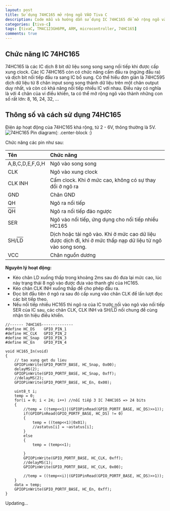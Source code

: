 ```yaml
---
layout: post
title: Sử dụng 74HC165 mở rộng ngõ VÀO Tiva C
description: Code mẫu và hướng dẫn sử dụng IC 74HC165 để mở rộng ngõ vào cho Tiva C TM4C123GH6PM.
categories: [tiva-c]
tags: [tivaC, TM4C123GH6PM, ARM, microcontroller, 74HC165]
comments: true
---
```


<h2>Chức năng IC 74HC165</h2>

74HC165 là các IC dịch 8 bit dữ liệu song song sang nối tiếp khi được cấp xung clock.
Các IC 74HC165 còn có chức năng cấm đầu ra (ngừng đầu ra) và dịch bit nối tiếp đầu ra sang IC bổ sung.
Có thể hiểu đơn giản là 74HC595 dịch dữ liệu từ 8 chân input song song thành dữ liệu trên một chân output duy nhất, và còn có khả năng nối tiếp nhiều IC với nhau.
Điều này có nghĩa là với 4 chân của vi điều khiển, ta có thể mở rộng ngõ vào thành những con số rất lớn: 8, 16, 24, 32, ...

<h2>Thông số và cách sử dụng 74HC165</h2>

Điện áp hoạt động của 74HC165 khá rộng, từ 2 - 6V, thông thường là 5V.
![74HC165 Pin diagram](https://quynhtam351.github.io/img/74HC/74HC165-pin-diagram.jpg){: .center-block :}

Chức năng các pin như sau:

| Tên | Chức năng |
| :------ |:--- |
|A,B,C,D,E,F,G,H|Ngõ vào song song|
|CLK|Ngõ vào xung clock|
|CLK INH|Cấm clock. Khi ở mức cao, không có sự thay đổi ở ngõ ra|
|GND|Chân GND|
|QH|Ngõ ra nối tiếp|
|<span style="text-decoration: overline">QH</span>|Ngõ ra nối tiếp đảo ngược|
|SER|Ngõ vào nối tiếp, ứng dụng cho nối tiếp nhiều HC165|
|SH/<span style="text-decoration: overline">LD</span>|Dịch hoặc tải ngõ vào. Khi ở mức cao dữ liệu được dịch đi, khi ở mức thấp nạp dữ liệu từ ngõ vào song song.|
|VCC|Chân nguồn dương|

**Nguyên lý hoạt động:**
- Kéo chân LD xuống thấp trong khoảng 2ms sau đó đưa lại mức cao, lúc này trạng thái 8 ngõ vào được đưa vào thanh ghi của HC165.
- Kéo chân CLK INH xuống thấp để cho phép đầu ra.
- Đọc bit đầu tiên ở ngõ ra sau đó cấp xung vào chân CLK để lần lượt đọc các bit tiếp theo.
- Nếu nối tiếp nhiều HC165 thì ngõ ra của IC trước nối vào ngõ vào nối tiếp SER của IC sau, các chân CLK, CLK INH và SH/<span style="text-decoration: overline">LD</span> nối chung để cùng nhận tín hiệu điều khiển.
~~~
//------ 74HC165--------------
#define HC_DS    GPIO_PIN_1
#define HC_CLK   GPIO_PIN_2
#define HC_Snap  GPIO_PIN_3
#define HC_En    GPIO_PIN_4

void HC165_In(void)
{
    // tao xung get du lieu
    GPIOPinWrite(GPIO_PORTF_BASE, HC_Snap, 0x00);
    delayMS(2);
    GPIOPinWrite(GPIO_PORTF_BASE, HC_Snap, 0xff);
    //delayMS(2);
    GPIOPinWrite(GPIO_PORTF_BASE, HC_En, 0x00);

    uint8_t i;
    temp = 0;
    for(i = 0; i < 24; i++) //nối tiếp 3 IC 74HC165 => 24 bits
    {
        //temp = ((temp<<1)|(GPIOPinRead(GPIO_PORTF_BASE, HC_DS)>>1));
        if(GPIOPinRead(GPIO_PORTF_BASE, HC_DS) != 0)
        {
            temp = ((temp<<1)|0x01);
            //astatus[i] = ~astatus[i];
        }
        else
        {
            temp = (temp<<1);

        }
        GPIOPinWrite(GPIO_PORTF_BASE, HC_CLK, 0xff);
        //delayMS(1);
        GPIOPinWrite(GPIO_PORTF_BASE, HC_CLK, 0x00);

        //temp = ((temp<<i)|(GPIOPinRead(GPIO_PORTF_BASE, HC_DS)>>1));
    }
    data = temp;
    GPIOPinWrite(GPIO_PORTF_BASE, HC_En, 0xff);
}
~~~
Updating...